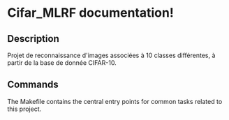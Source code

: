 # Cifar_MLRF documentation!

## Description

Projet de reconnaissance d'images associées à 10 classes différentes, à partir de la base de donnée CIFAR-10.

## Commands

The Makefile contains the central entry points for common tasks related to this project.

